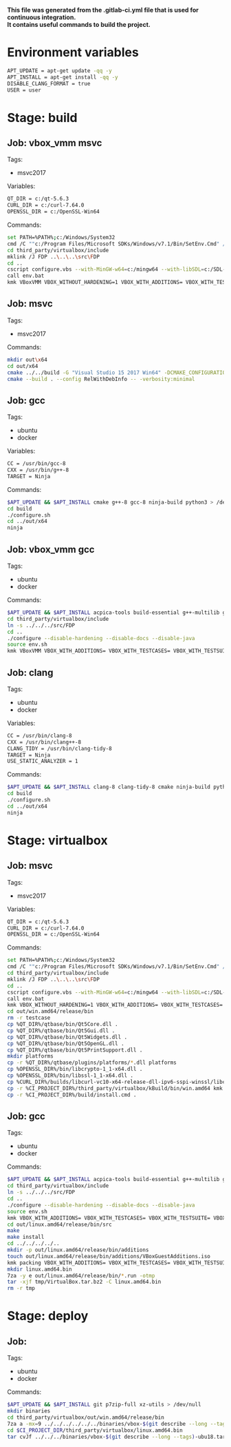 **This file was generated from the .gitlab-ci.yml file that is used
                for continuous integration.**<br>**It contains useful commands to
                build the project.**<br>
# Environment variables
```bash
APT_UPDATE = apt-get update -qq -y
APT_INSTALL = apt-get install -qq -y
DISABLE_CLANG_FORMAT = true
USER = user
```
# Stage: build

## Job: vbox_vmm msvc
Tags:
* msvc2017


Variables:
```bash
QT_DIR = c:/qt-5.6.3
CURL_DIR = c:/curl-7.64.0
OPENSSL_DIR = c:/OpenSSL-Win64
```
Commands:
```bash
set PATH=%PATH%;c:/Windows/System32
cmd /C ""c:/Program Files/Microsoft SDKs/Windows/v7.1/Bin/SetEnv.Cmd" /x64 /Release"
cd third_party/virtualbox/include
mklink /J FDP ..\..\..\src\FDP
cd ..
cscript configure.vbs --with-MinGW-w64=c:/mingw64 --with-libSDL=c:/SDL-1.2.15 --with-openssl=%OPENSSL_DIR% --with-openssl32=c:/OpenSSL-Win32 --with-qt5=%QT_DIR%/qtbase --with-python=c:/Python38 --with-libcurl=%CURL_DIR%/builds/libcurl-vc10-x64-release-dll-ipv6-sspi-winssl --with-libcurl32=%CURL_DIR%/builds/libcurl-vc10-x86-release-dll-ipv6-sspi-winssl
call env.bat
kmk VBoxVMM VBOX_WITHOUT_HARDENING=1 VBOX_WITH_ADDITIONS= VBOX_WITH_TESTCASES= VBOX_WITH_TESTSUITE=
```

## Job: msvc
Tags:
* msvc2017


Commands:
```bash
mkdir out\x64
cd out/x64
cmake ../../build -G "Visual Studio 15 2017 Win64" -DCMAKE_CONFIGURATION_TYPES=RelWithDebInfo
cmake --build . --config RelWithDebInfo -- -verbosity:minimal
```

## Job: gcc
Tags:
* ubuntu
* docker


Variables:
```bash
CC = /usr/bin/gcc-8
CXX = /usr/bin/g++-8
TARGET = Ninja
```
Commands:
```bash
$APT_UPDATE && $APT_INSTALL cmake g++-8 gcc-8 ninja-build python3 > /dev/null
cd build
./configure.sh
cd ../out/x64
ninja
```

## Job: vbox_vmm gcc
Tags:
* ubuntu
* docker


Commands:
```bash
$APT_UPDATE && $APT_INSTALL acpica-tools build-essential g++-multilib gcc-multilib libcap-dev libcurl4-openssl-dev libdevmapper-dev libidl-dev libelf-dev libopus-dev libpam0g-dev libqt5x11extras5-dev libsdl1.2-dev libsdl2-dev libssl-dev libvpx-dev libxml2-dev libxmu-dev linux-headers-$(uname -r) linux-libc-dev makeself p7zip-full python-dev qt5-default qttools5-dev-tools xsltproc > /dev/null
cd third_party/virtualbox/include
ln -s ../../../src/FDP
cd ..
./configure --disable-hardening --disable-docs --disable-java
source env.sh
kmk VBoxVMM VBOX_WITH_ADDITIONS= VBOX_WITH_TESTCASES= VBOX_WITH_TESTSUITE= VBOX_DO_STRIP=1
```

## Job: clang
Tags:
* ubuntu
* docker


Variables:
```bash
CC = /usr/bin/clang-8
CXX = /usr/bin/clang++-8
CLANG_TIDY = /usr/bin/clang-tidy-8
TARGET = Ninja
USE_STATIC_ANALYZER = 1
```
Commands:
```bash
$APT_UPDATE && $APT_INSTALL clang-8 clang-tidy-8 cmake ninja-build python3 > /dev/null
cd build
./configure.sh
cd ../out/x64
ninja
```


# Stage: virtualbox

## Job: msvc
Tags:
* msvc2017


Variables:
```bash
QT_DIR = c:/qt-5.6.3
CURL_DIR = c:/curl-7.64.0
OPENSSL_DIR = c:/OpenSSL-Win64
```
Commands:
```bash
set PATH=%PATH%;c:/Windows/System32
cmd /C ""c:/Program Files/Microsoft SDKs/Windows/v7.1/Bin/SetEnv.Cmd" /x64 /Release"
cd third_party/virtualbox/include
mklink /J FDP ..\..\..\src\FDP
cd ..
cscript configure.vbs --with-MinGW-w64=c:/mingw64 --with-libSDL=c:/SDL-1.2.15 --with-openssl=%OPENSSL_DIR% --with-openssl32=c:/OpenSSL-Win32 --with-qt5=%QT_DIR%/qtbase --with-python=c:/Python38 --with-libcurl=%CURL_DIR%/builds/libcurl-vc10-x64-release-dll-ipv6-sspi-winssl --with-libcurl32=%CURL_DIR%/builds/libcurl-vc10-x86-release-dll-ipv6-sspi-winssl
call env.bat
kmk VBOX_WITHOUT_HARDENING=1 VBOX_WITH_ADDITIONS= VBOX_WITH_TESTCASES= VBOX_WITH_TESTSUITE=
cd out/win.amd64/release/bin
rm -r testcase
cp %QT_DIR%/qtbase/bin/Qt5Core.dll .
cp %QT_DIR%/qtbase/bin/Qt5Gui.dll .
cp %QT_DIR%/qtbase/bin/Qt5Widgets.dll .
cp %QT_DIR%/qtbase/bin/Qt5OpenGL.dll .
cp %QT_DIR%/qtbase/bin/Qt5PrintSupport.dll .
mkdir platforms
cp -r %QT_DIR%/qtbase/plugins/platforms/*.dll platforms
cp %OPENSSL_DIR%/bin/libcrypto-1_1-x64.dll .
cp %OPENSSL_DIR%/bin/libssl-1_1-x64.dll .
cp %CURL_DIR%/builds/libcurl-vc10-x64-release-dll-ipv6-sspi-winssl/libcurl.dll .
cp -r %CI_PROJECT_DIR%/third_party/virtualbox/kBuild/bin/win.amd64 kmk
cp -r %CI_PROJECT_DIR%/build/install.cmd .
```

## Job: gcc
Tags:
* ubuntu
* docker


Commands:
```bash
$APT_UPDATE && $APT_INSTALL acpica-tools build-essential g++-multilib gcc-multilib libcap-dev libcurl4-openssl-dev libdevmapper-dev libidl-dev libelf-dev libopus-dev libpam0g-dev libqt5x11extras5-dev libsdl1.2-dev libsdl2-dev libssl-dev libvpx-dev libxml2-dev libxmu-dev linux-headers-$(uname -r) linux-libc-dev makeself p7zip-full python-dev qt5-default qttools5-dev-tools xsltproc > /dev/null
cd third_party/virtualbox/include
ln -s ../../../src/FDP
cd ..
./configure --disable-hardening --disable-docs --disable-java
source env.sh
kmk VBOX_WITH_ADDITIONS= VBOX_WITH_TESTCASES= VBOX_WITH_TESTSUITE= VBOX_DO_STRIP=1
cd out/linux.amd64/release/bin/src
make
make install
cd ../../../../..
mkdir -p out/linux.amd64/release/bin/additions
touch out/linux.amd64/release/bin/additions/VBoxGuestAdditions.iso
kmk packing VBOX_WITH_ADDITIONS= VBOX_WITH_TESTCASES= VBOX_WITH_TESTSUITE= VBOX_DO_STRIP=1
mkdir linux.amd64.bin
7za -y e out/linux.amd64/release/bin/*.run -otmp
tar -xjf tmp/VirtualBox.tar.bz2 -C linux.amd64.bin
rm -r tmp
```


# Stage: deploy

## Job: 
Tags:
* ubuntu
* docker


Commands:
```bash
$APT_UPDATE && $APT_INSTALL git p7zip-full xz-utils > /dev/null
mkdir binaries
cd third_party/virtualbox/out/win.amd64/release/bin
7za a -mx=9 ../../../../../../binaries/vbox-$(git describe --long --tags)-win10.7z *
cd $CI_PROJECT_DIR/third_party/virtualbox/linux.amd64.bin
tar cvJf ../../../binaries/vbox-$(git describe --long --tags)-ubu18.tar.xz *
```

